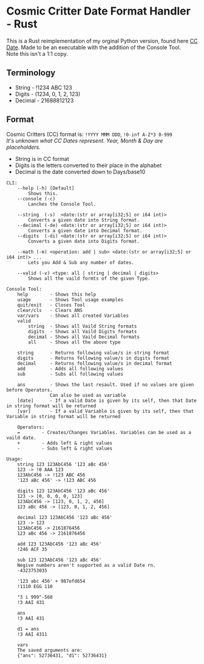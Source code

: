 # Cosmic Critter Date Format Handler - Rust

This is a Rust reimplementation of my orginal Python version, found here [CC Date](https://github.com/blob1807/cc_date). Made to be an executable with the addition of the Console Tool.   
Note this isn't a 1:1 copy.

## Terminology
* String   - !1234 ABC 123
* Digits   - (1234, 0, 1, 2, 123)
* Decimal  - 21688812123

## Format
Cosmic Critters (CC) format is: `!YYYY MMM DDD`, `!0-inf A-Z*3 0-999`  
*It's unknown what CC Dates represent. Year, Month & Day are placeholders.*
* String is in CC format
* Digits is the letters converted to their place in the alphabet
* Decimal is the date converted down to Days/base10


```
CLI:
    --help (-h) [Default]
        Shows this.
    --console (-c)
        Lanches the Console Tool.

    --string  (-s)  <date:(str or array[i32;5] or i64 int)>
        Converts a given date into String format.
    --decimal (-de) <date:(str or array[i32;5] or i64 int)>
        Converts a given date into Decimal format.
    --digits  (-di) <date:(str or array[i32;5] or i64 int)>
        Converts a given date into Digits format.

    --math (-m) <operation: add | sub> <date:(str or array[i32;5] or i64 int)> ...
        Lets you Add & Sub any number of dates.

    --valid (-v) <type: all | string | decimal | digits>
        Shows all the vaild formts of the given Type.

Console Tool:
    help        - Shows this help
    usage       - Shows Tool usage examples
    quit/exit   - Closes Tool
    clear/cls   - Clears ANS
    var/vars    - Shows all created Variables
    valid       
        string  - Shows all Vaild String formats
        digits  - Shows all Vaild Digits formats
        decimal - Shows all Vaild Decimal formats
        all     - Shows all the above type

    string      - Returns following value/s in string format
    digits      - Returns following value/s in digits format
    decimal     - Returns following value/s in decimal format
    add         - Adds all following values
    sub         - Subs all following values

    ans         - Shows the last resault. Used if no values are given before Operators. 
                Can also be used as variable
    [date]      - If a valid Date is given by its self, then that Date in string format will be returned
    [var]       - If a valid Variable is given by its self, then that Variable in string format will be returned

    Operators:
    =        - Creates/Changes Variables. Variables can be used as a vaild date.
    +        - Adds left & right values
    -        - Subs left & right values

Usage:
    string 123 123AbC456 '123 aBc 456'
    123 -> !0 AAA 123        
    123AbC456 -> !123 ABC 456
    '123 aBc 456' -> !123 ABC 456

    digits 123 123AbC456 '123 aBc 456'
    123 -> [0, 0, 0, 0, 123]
    123AbC456 -> [123, 0, 1, 2, 456]
    123 aBc 456 -> [123, 0, 1, 2, 456]

    decimal 123 123AbC456 '123 aBc 456'
    123 -> 123
    123AbC456 -> 2161876456
    123 aBc 456 -> 2161876456

    add 123 123AbC456 '123 aBc 456'
    !246 ACF 35

    sub 123 123AbC456 '123 aBc 456' 
    Negive numbers aren't supported as a valid Date rn.
    -4323753035

    '123 abc 456' + 987efd654
    !1110 EGG 110

    "3 i 999"-568
    !3 AAI 431

    ans
    !3 AAI 431

    d1 = ans
    !3 AAI 4311

    vars
    The saved arguments are:
    {"ans": 52736431, "d1": 52736431}
```